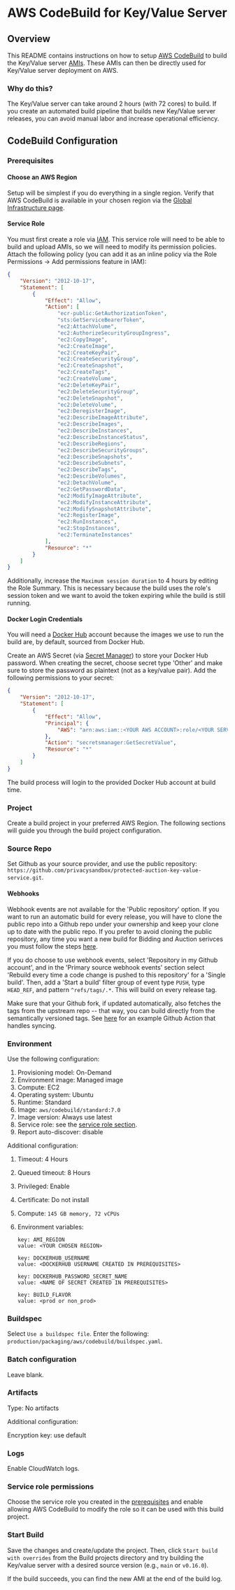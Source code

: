 # AWS CodeBuild for Key/Value Server

## Overview

This README contains instructions on how to setup [AWS CodeBuild](https://aws.amazon.com/codebuild/)
to build the Key/Value server [AMIs](https://docs.aws.amazon.com/AWSEC2/latest/UserGuide/AMIs.html).
These AMIs can then be directly used for Key/Value server deployment on AWS.

### Why do this?

The Key/Value server can take around 2 hours (with 72 cores) to build. If you create an automated
build pipeline that builds new Key/Value server releases, you can avoid manual labor and increase
operational efficiency.

## CodeBuild Configuration

### Prerequisites

#### Choose an AWS Region

Setup will be simplest if you do everything in a single region. Verify that AWS CodeBuild is
available in your chosen region via the
[Global Infrastructure page](https://aws.amazon.com/about-aws/global-infrastructure/regional-product-services/).

#### Service Role

You must first create a role via [IAM](https://aws.amazon.com/iam). This service role will need to
be able to build and upload AMIs, so we will need to modify its permission policies. Attach the
following policy (you can add it as an inline policy via the Role Permissions -> Add permissions
feature in IAM):

```json
{
    "Version": "2012-10-17",
    "Statement": [
        {
            "Effect": "Allow",
            "Action": [
                "ecr-public:GetAuthorizationToken",
                "sts:GetServiceBearerToken",
                "ec2:AttachVolume",
                "ec2:AuthorizeSecurityGroupIngress",
                "ec2:CopyImage",
                "ec2:CreateImage",
                "ec2:CreateKeyPair",
                "ec2:CreateSecurityGroup",
                "ec2:CreateSnapshot",
                "ec2:CreateTags",
                "ec2:CreateVolume",
                "ec2:DeleteKeyPair",
                "ec2:DeleteSecurityGroup",
                "ec2:DeleteSnapshot",
                "ec2:DeleteVolume",
                "ec2:DeregisterImage",
                "ec2:DescribeImageAttribute",
                "ec2:DescribeImages",
                "ec2:DescribeInstances",
                "ec2:DescribeInstanceStatus",
                "ec2:DescribeRegions",
                "ec2:DescribeSecurityGroups",
                "ec2:DescribeSnapshots",
                "ec2:DescribeSubnets",
                "ec2:DescribeTags",
                "ec2:DescribeVolumes",
                "ec2:DetachVolume",
                "ec2:GetPasswordData",
                "ec2:ModifyImageAttribute",
                "ec2:ModifyInstanceAttribute",
                "ec2:ModifySnapshotAttribute",
                "ec2:RegisterImage",
                "ec2:RunInstances",
                "ec2:StopInstances",
                "ec2:TerminateInstances"
            ],
            "Resource": "*"
        }
    ]
}
```

Additionally, increase the `Maximum session duration` to 4 hours by editing the Role Summary. This
is necessary because the build uses the role's session token and we want to avoid the token expiring
while the build is still running.

#### Docker Login Credentials

You will need a [Docker Hub](https://hub.docker.com/) account because the images we use to run the
build are, by default, sourced from Docker Hub.

Create an AWS Secret (via [Secret Manager](https://aws.amazon.com/secrets-manager/)) to store your
Docker Hub password. When creating the secret, choose secret type 'Other' and make sure to store the
password as plaintext (not as a key/value pair). Add the following permissions to your secret:

```json
{
    "Version": "2012-10-17",
    "Statement": [
        {
            "Effect": "Allow",
            "Principal": {
                "AWS": "arn:aws:iam::<YOUR AWS ACCOUNT>:role/<YOUR SERVICE ROLE CREATED ABOVE>"
            },
            "Action": "secretsmanager:GetSecretValue",
            "Resource": "*"
        }
    ]
}
```

The build process will login to the provided Docker Hub account at build time.

### Project

Create a build project in your preferred AWS Region. The following sections will guide you through
the build project configuration.

### Source Repo

Set Github as your source provider, and use the public repository:
`https://github.com/privacysandbox/protected-auction-key-value-service.git`.

#### Webhooks

Webhook events are not available for the 'Public repository' option. If you want to run an automatic
build for every release, you will have to clone the public repo into a Github repo under your
ownership and keep your clone up to date with the public repo. If you prefer to avoid cloning the
public repository, any time you want a new build for Bidding and Auction serivces you must follow
the steps [here](#start-build).

If you do choose to use webhook events, select 'Repository in my Github account', and in the
'Primary source webhook events' section select 'Rebuild every time a code change is pushed to this
repository' for a 'Single build'. Then, add a 'Start a build' filter group of event type `PUSH`,
type `HEAD_REF`, and pattern `^refs/tags/.*`. This will build on every release tag.

Make sure that your Github fork, if updated automatically, also fetches the tags from the upstream
repo -- that way, you can build directly from the semantically versioned tags. See
[here](../../production/packaging/sync_key_value_repo.yaml) for an example Github Action that
handles syncing.

### Environment

Use the following configuration:

1. Provisioning model: On-Demand
1. Environment image: Managed image
1. Compute: EC2
1. Operating system: Ubuntu
1. Runtime: Standard
1. Image: `aws/codebuild/standard:7.0`
1. Image version: Always use latest
1. Service role: see the [service role section](#service-role-permissions).
1. Report auto-discover: disable

Additional configuration:

1. Timeout: 4 Hours
1. Queued timeout: 8 Hours
1. Privileged: Enable
1. Certificate: Do not install
1. Compute: `145 GB memory, 72 vCPUs`
1. Environment variables:

    ```plaintext
    key: AMI_REGION
    value: <YOUR CHOSEN REGION>

    key: DOCKERHUB_USERNAME
    value: <DOCKERHUB USERNAME CREATED IN PREREQUISITES>

    key: DOCKERHUB_PASSWORD_SECRET_NAME
    value: <NAME OF SECRET CREATED IN PREREQUISITES>

    key: BUILD_FLAVOR
    value: <prod or non_prod>
    ```

### Buildspec

Select `Use a buildspec file`. Enter the following:
`production/packaging/aws/codebuild/buildspec.yaml`.

### Batch configuration

Leave blank.

### Artifacts

Type: No artifacts

Additional configuration:

Encryption key: use default

### Logs

Enable CloudWatch logs.

### Service role permissions

Choose the service role you created in the [prerequisites](#service-role) and enable allowing AWS
CodeBuild to modify the role so it can be used with this build project.

### Start Build

Save the changes and create/update the project. Then, click `Start build with overrides` from the
Build projects directory and try building the Key/value server with a desired source version (e.g.,
`main` or `v0.16.0`).

If the build succeeds, you can find the new AMI at the end of the build log.
